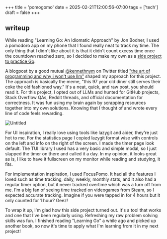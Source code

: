 +++
title = 'pomogomo'
date = 2025-02-21T12:00:56-07:00
tags = ['tech']
draft = false
+++

## writeup

While reading "Learning Go: An Idiomatic Approach" by Jon Bodner, I used a pomodoro app on my phone that I found really neat to track my time. The only thing that I didn't like about it is that it didn't count excess time once the countdown reached zero, so I decided to make my own as a [side project to practice Go](https://github.com/echo4eva/pomogomo/).

A blogpost by a good mutual [@kennethnym](https://x.com/kennethnym) on Twitter titled ["the art of programming and why i won't use llm"](https://kennethnym.com/blog/why-i-still-wont-use-llm/) shaped my approach for this project. The approach is basically the meme, "this 97 year old diner still serves their coke the old fashioned way." It's a neat, quick, and raw post, you should read it. For this project, I opted out of LLMs and hunted for GitHub projects, Stack Overflow QAs, Reddit threads, and official documentation for correctness. It was fun using my brain again by scrapping resources together into my own solutions. Knowing that I thought of and wrote every line of code feels rewarding.

![Untitled](/pomogomo.png "a")

For UI inspiration, I really love using tools like lazygit and aider, they're just hot to me. For the statistics page I copied lazygit format wise with controls on the left and info on the right of the screen. I made the timer page look default. The TUI library I used has a very basic and simple modal, so I just slapped the timer on there and called it a day. In my opinion, it looks great as is, I like to have it fullscreen on my monitor while reading and studying, it fits.

For implementation inspiration, I used FocusPomo. It had all the features I loved such as time tracking, daily, weekly, monthly stats, and it also had a regular timer option, but it never tracked overtime which was a turn off from me. I'm a big fan of seeing time tracked on videogames from Steam, so I expected accurate tracking. Imagine if you were tapped in for 4 hours but it only counted for 1 hour? Geez!

To wrap it up, I'm glad how this side project turned out. It's a tool that works and one that I've been regularly using. Refreshing my raw problem solving skills was fun. I finished reading "Learning Go" a while ago and picked up another book, so now it's time to apply what I'm learning from it in my next project! 